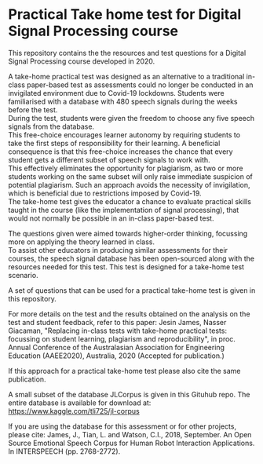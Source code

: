 # Practical Take home test for Digital Signal Processing course
This repository contains the the resources and test questions for a Digital Signal Processing course developed in 2020.   

A take-home practical test was designed as an alternative to a traditional in-class paper-based test as assessments could no longer be conducted in an invigilated environment due to Covid-19 lockdowns.
Students were familiarised with a database with 480 speech signals during the weeks before the test.  
During the test, students were given the freedom to choose any five speech signals from the database.  
This free-choice encourages learner autonomy by requiring students to take the first steps of responsibility for their learning.  A beneficial consequence is that this free-choice increases the chance that every student gets a different subset of speech signals to work with.  
This effectively eliminates the opportunity for plagiarism, as two or more students working on the same subset will only raise immediate suspicion of potential plagiarism.
Such an approach avoids the necessity of invigilation, which is beneficial due to restrictions imposed by Covid-19.   
The take-home test gives the educator a chance to evaluate practical skills taught in the course (like the implementation of signal processing), that would not normally be possible in an in-class paper-based test.  

The questions given were aimed towards higher-order thinking, focussing more on applying the theory learned in class.  
To assist other educators in producing similar assessments for their courses, the speech signal database has been open-sourced along with the resources needed for this test.
This test is designed for a take-home test scenario. 

A set of questions that can be used for a practical take-home test is given in this repository.

For more details on the test and the results obtained on the analysis on the test and student feedback, refer to this paper: 
Jesin James, Nasser Giacaman, "Replacing in-class tests with take-home practical tests: focussing on student learning, plagiarism and reproducibility", in proc. Annual Conference of the Australasian Association for Engineering Education (AAEE2020), Australia, 2020 (Accepted for publication.)

If this approach for a practical take-home test please also cite the same publication.

A small subset of the database JLCorpus is given in this Gituhub repo.
The entire database is available for download at: https://www.kaggle.com/tli725/jl-corpus

If you are using the database for this assessment or for other projects, please cite: 
James, J., Tian, L. and Watson, C.I., 2018, September. An Open Source Emotional Speech Corpus for Human Robot Interaction Applications. In INTERSPEECH (pp. 2768-2772).

